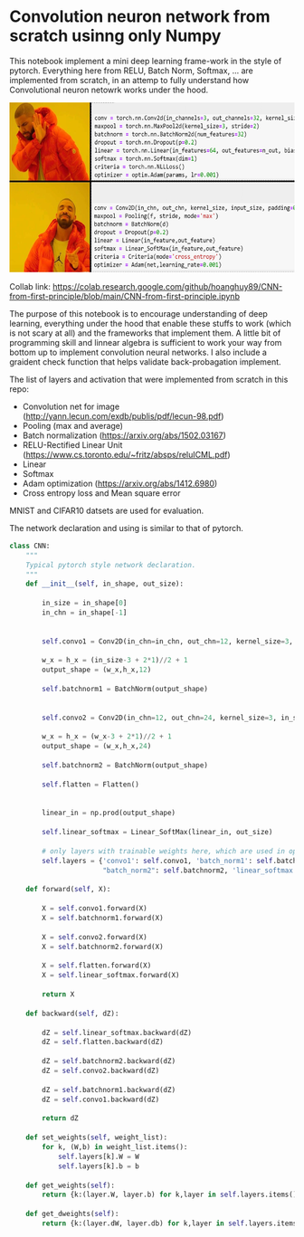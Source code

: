 # Convolution neuron network from scratch usinng only Numpy
This notebook implement a mini deep learning frame-work in the style of pytorch. Everything here from RELU, Batch Norm, Softmax, ...  are implemented from scratch, in an attemp to fully understand how Convolutional neuron netowrk works under the hood.

<img src="images/yes-no.png" style="width:600px;height:300px;">

Collab link: https://colab.research.google.com/github/hoanghuy89/CNN-from-first-principle/blob/main/CNN-from-first-principle.ipynb

The purpose of this notebook is to encourage understanding of deep learning, everything under the hood that enable these stuffs to work (which is not scary at all) and the frameworks that implement them. A little bit of programming skill and linnear algebra is sufficient to work your way from bottom up to implement convolution neural networks. I also include a graident check function that helps validate back-probagation implement.

The list of layers and activation that were implemented from scratch in this repo:

- Convolution net for image (http://yann.lecun.com/exdb/publis/pdf/lecun-98.pdf)
- Pooling (max and average) 
- Batch normalization (https://arxiv.org/abs/1502.03167)
- RELU-Rectified Linear Unit (https://www.cs.toronto.edu/~fritz/absps/reluICML.pdf) 
- Linear
- Softmax
- Adam optimization (https://arxiv.org/abs/1412.6980)
- Cross entropy loss and Mean square error

MNIST and CIFAR10 datsets are used for evaluation.

The network declaration and using is similar to that of pytorch. 
```python
class CNN:
    """
    Typical pytorch style network declaration.
    """
    def __init__(self, in_shape, out_size):

        in_size = in_shape[0]
        in_chn = in_shape[-1]

        
        self.convo1 = Conv2D(in_chn=in_chn, out_chn=12, kernel_size=3, in_shape=in_shape, padding=1, stride=2, bias=False)

        w_x = h_x = (in_size-3 + 2*1)//2 + 1
        output_shape = (w_x,h_x,12)

        self.batchnorm1 = BatchNorm(output_shape)

        
        self.convo2 = Conv2D(in_chn=12, out_chn=24, kernel_size=3, in_shape=output_shape, padding=1, stride=2, bias=False)

        w_x = h_x = (w_x-3 + 2*1)//2 + 1
        output_shape = (w_x,h_x,24)

        self.batchnorm2 = BatchNorm(output_shape)

        self.flatten = Flatten()


        linear_in = np.prod(output_shape)

        self.linear_softmax = Linear_SoftMax(linear_in, out_size)

        # only layers with trainable weights here, which are used in optimization/gradient update.
        self.layers = {'convo1': self.convo1, 'batch_norm1': self.batchnorm1, 'convo2': self.convo2, 
                       "batch_norm2": self.batchnorm2, 'linear_softmax': self.linear_softmax}

    def forward(self, X):

        X = self.convo1.forward(X)
        X = self.batchnorm1.forward(X)

        X = self.convo2.forward(X)
        X = self.batchnorm2.forward(X)

        X = self.flatten.forward(X)
        X = self.linear_softmax.forward(X)

        return X

    def backward(self, dZ):

        dZ = self.linear_softmax.backward(dZ)
        dZ = self.flatten.backward(dZ)

        dZ = self.batchnorm2.backward(dZ)
        dZ = self.convo2.backward(dZ)

        dZ = self.batchnorm1.backward(dZ)
        dZ = self.convo1.backward(dZ)

        return dZ

    def set_weights(self, weight_list):
        for k, (W,b) in weight_list.items():
            self.layers[k].W = W
            self.layers[k].b = b

    def get_weights(self):
        return {k:(layer.W, layer.b) for k,layer in self.layers.items()}

    def get_dweights(self):
        return {k:(layer.dW, layer.db) for k,layer in self.layers.items()}
```
